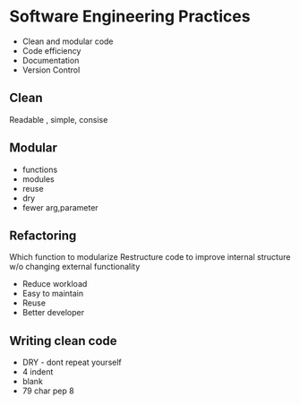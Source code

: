 # Software Engineering Practices

* Clean and modular code
* Code efficiency
* Documentation
* Version Control

## Clean
Readable , simple, consise

## Modular
* functions
* modules
* reuse
* dry 
* fewer arg,parameter

## Refactoring
Which function to modularize
Restructure code to improve internal structure w/o changing external functionality

* Reduce workload
* Easy to maintain
* Reuse
* Better developer

## Writing clean code
 * DRY - dont repeat yourself
 * 4 indent
 * blank
 * 79 char pep 8
 
 
